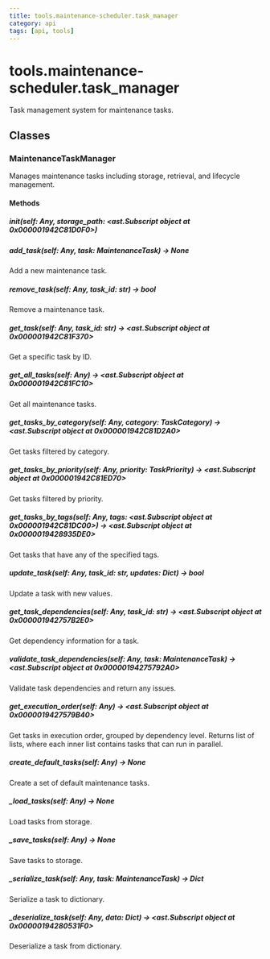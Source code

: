 ```yaml
---
title: tools.maintenance-scheduler.task_manager
category: api
tags: [api, tools]
---
```


# tools.maintenance-scheduler.task_manager

Task management system for maintenance tasks.

## Classes

### MaintenanceTaskManager

Manages maintenance tasks including storage, retrieval, and lifecycle management.

#### Methods

##### __init__(self: Any, storage_path: <ast.Subscript object at 0x000001942C81D0F0>)



##### add_task(self: Any, task: MaintenanceTask) -> None

Add a new maintenance task.

##### remove_task(self: Any, task_id: str) -> bool

Remove a maintenance task.

##### get_task(self: Any, task_id: str) -> <ast.Subscript object at 0x000001942C81F370>

Get a specific task by ID.

##### get_all_tasks(self: Any) -> <ast.Subscript object at 0x000001942C81FC10>

Get all maintenance tasks.

##### get_tasks_by_category(self: Any, category: TaskCategory) -> <ast.Subscript object at 0x000001942C81D2A0>

Get tasks filtered by category.

##### get_tasks_by_priority(self: Any, priority: TaskPriority) -> <ast.Subscript object at 0x000001942C81ED70>

Get tasks filtered by priority.

##### get_tasks_by_tags(self: Any, tags: <ast.Subscript object at 0x000001942C81DC00>) -> <ast.Subscript object at 0x0000019428935DE0>

Get tasks that have any of the specified tags.

##### update_task(self: Any, task_id: str, updates: Dict) -> bool

Update a task with new values.

##### get_task_dependencies(self: Any, task_id: str) -> <ast.Subscript object at 0x000001942757B2E0>

Get dependency information for a task.

##### validate_task_dependencies(self: Any, task: MaintenanceTask) -> <ast.Subscript object at 0x00000194275792A0>

Validate task dependencies and return any issues.

##### get_execution_order(self: Any) -> <ast.Subscript object at 0x0000019427579B40>

Get tasks in execution order, grouped by dependency level.
Returns list of lists, where each inner list contains tasks that can run in parallel.

##### create_default_tasks(self: Any) -> None

Create a set of default maintenance tasks.

##### _load_tasks(self: Any) -> None

Load tasks from storage.

##### _save_tasks(self: Any) -> None

Save tasks to storage.

##### _serialize_task(self: Any, task: MaintenanceTask) -> Dict

Serialize a task to dictionary.

##### _deserialize_task(self: Any, data: Dict) -> <ast.Subscript object at 0x00000194280531F0>

Deserialize a task from dictionary.


